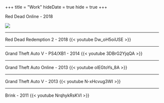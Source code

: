+++
title = "Work"
hideDate = true
hide = true
+++

Red Dead Online - 2018

![](/img/rdo_beta.jpg)

---
Red Dead Redemption 2 - 2018
{{< youtube Dw_oH5oiUSE >}}

---
Grand Theft Auto V - PS4/XB1 - 2014
{{< youtube 3DBrG2YjqQA >}}

---
Grand Theft Auto Online - 2013
{{< youtube olEGtoYs_8A >}}

---
Grand Theft Auto V - 2013
{{< youtube N-xHcvug3WI >}}

---
Brink - 2011
{{< youtube NrqhykRsKVI >}}
